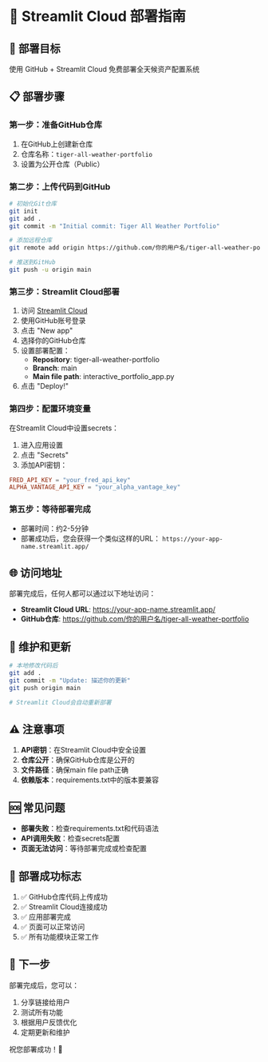 # 🚀 Streamlit Cloud 部署指南

## 🌟 部署目标
使用 GitHub + Streamlit Cloud 免费部署全天候资产配置系统

## 📋 部署步骤

### 第一步：准备GitHub仓库
1. 在GitHub上创建新仓库
2. 仓库名称：`tiger-all-weather-portfolio`
3. 设置为公开仓库（Public）

### 第二步：上传代码到GitHub
```bash
# 初始化Git仓库
git init
git add .
git commit -m "Initial commit: Tiger All Weather Portfolio"

# 添加远程仓库
git remote add origin https://github.com/你的用户名/tiger-all-weather-portfolio.git

# 推送到GitHub
git push -u origin main
```

### 第三步：Streamlit Cloud部署
1. 访问 [Streamlit Cloud](https://share.streamlit.io/)
2. 使用GitHub账号登录
3. 点击 "New app"
4. 选择你的GitHub仓库
5. 设置部署配置：
   - **Repository**: tiger-all-weather-portfolio
   - **Branch**: main
   - **Main file path**: interactive_portfolio_app.py
6. 点击 "Deploy!"

### 第四步：配置环境变量
在Streamlit Cloud中设置secrets：
1. 进入应用设置
2. 点击 "Secrets"
3. 添加API密钥：
```toml
FRED_API_KEY = "your_fred_api_key"
ALPHA_VANTAGE_API_KEY = "your_alpha_vantage_key"
```

### 第五步：等待部署完成
- 部署时间：约2-5分钟
- 部署成功后，您会获得一个类似这样的URL：
  `https://your-app-name.streamlit.app/`

## 🌐 访问地址
部署完成后，任何人都可以通过以下地址访问：
- **Streamlit Cloud URL**: https://your-app-name.streamlit.app/
- **GitHub仓库**: https://github.com/你的用户名/tiger-all-weather-portfolio

## 🔧 维护和更新
```bash
# 本地修改代码后
git add .
git commit -m "Update: 描述你的更新"
git push origin main

# Streamlit Cloud会自动重新部署
```

## ⚠️ 注意事项
1. **API密钥**：在Streamlit Cloud中安全设置
2. **仓库公开**：确保GitHub仓库是公开的
3. **文件路径**：确保main file path正确
4. **依赖版本**：requirements.txt中的版本要兼容

## 🆘 常见问题
- **部署失败**：检查requirements.txt和代码语法
- **API调用失败**：检查secrets配置
- **页面无法访问**：等待部署完成或检查配置

## 🎯 部署成功标志
1. ✅ GitHub仓库代码上传成功
2. ✅ Streamlit Cloud连接成功
3. ✅ 应用部署完成
4. ✅ 页面可以正常访问
5. ✅ 所有功能模块正常工作

## 🚀 下一步
部署完成后，您可以：
1. 分享链接给用户
2. 测试所有功能
3. 根据用户反馈优化
4. 定期更新和维护

祝您部署成功！🎉
